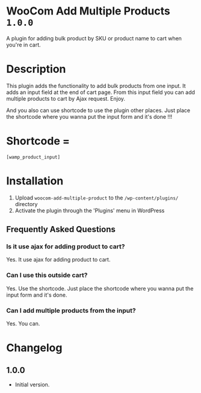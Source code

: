 # WooCom Add Multiple Products `1.0.0`
A plugin for adding bulk product by SKU or product name to cart when you're in cart.

# Description

This plugin adds the functionality to add bulk products from one input. It adds an input field at the end of cart page. From this input field you can add multiple products to cart by Ajax request. Enjoy.

And you also can use shortcode to use the plugin other places. Just place the shortcode where you wanna put the input form and it's done !!! 

# Shortcode =

<pre><code>[wamp_product_input]</code></pre>

# Installation

1. Upload `woocom-add-multiple-product` to the `/wp-content/plugins/` directory
2. Activate the plugin through the 'Plugins' menu in WordPress

## Frequently Asked Questions

### Is it use ajax for adding product to cart?

Yes. It use ajax for adding product to cart.

### Can I use this outside cart?

Yes. Use the shortcode. Just place the shortcode where you wanna put the input form and it's done.

### Can I add multiple products from the input?

Yes. You can.

# Changelog

## 1.0.0
* Initial version.